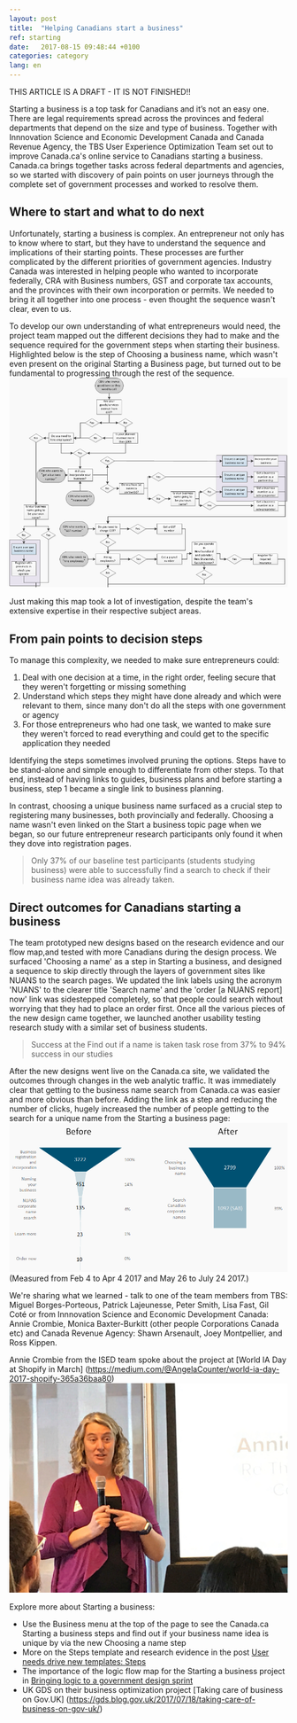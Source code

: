 ```yaml
---
layout: post
title:  "Helping Canadians start a business"
ref: starting
date:   2017-08-15 09:48:44 +0100
categories: category
lang: en
---
```


THIS ARTICLE IS A DRAFT - IT IS NOT FINISHED!!

Starting a business is a top task for Canadians and it’s not an easy one. There are legal requirements spread across the provinces and federal departments that depend on the size and type of business. Together with Innnovation Science and Economic Development Canada and Canada Revenue Agency, the TBS User Experience Optimization Team set out to improve Canada.ca's online service to Canadians starting a business. Canada.ca brings together tasks across federal departments and agencies, so we started with discovery of pain points on user journeys through the complete set of government processes and worked to resolve them.  

## Where to start and what to do next
Unfortunately, starting a business is complex. An entrepreneur not only has to know where to start, but they have to understand the sequence and implications of their starting points. These processes are further complicated by the different priorities of government agencies. Industry Canada was interested in helping people who wanted to incorporate federally, CRA with Business numbers, GST and corporate tax accounts, and the provinces with their own incorporation or permits. We needed to bring it all together into one process - even thought the sequence wasn't clear, even to us.

To develop our own understanding of what entrepreneurs would need, the project team mapped out the different decisions they had to make and the sequence required for the government steps when starting their business.  Highlighted below is the step of Choosing a business name, which wasn't even present on the original Starting a Business page, but turned out to be fundamental to progressing through the rest of the sequence. 
![Decisions and subsequent steps to start a business](/images/Starting_a_business_decisions_Nov2016_grey_900x676.png  "Decision points to start a business")

Just making this map took a lot of investigation, despite the team's extensive expertise in their respective subject areas. 

## From pain points to decision steps

To manage this complexity, we needed to make sure entrepreneurs could:
1. Deal with one decision at a time, in the right order, feeling secure that they weren't forgetting or missing something 
2. Understand which steps they might have done already and which were relevant to them, since many don't do all the steps with one government or agency
3. For those entrepreneurs who had one task, we wanted to make sure they weren't forced to read everything and could get to the specific application they needed

Identifying the steps sometimes involved pruning the options. Steps have to be stand-alone and simple enough to differentiate from other steps. To that end, instead of having links to guides, business plans and before starting a business, step 1 became a single link to business planning. 

In contrast, choosing a unique business name surfaced as a crucial step to registering many businesses, both provincially and federally. Choosing a name wasn't even linked on the Start a business topic page when we began, so our future entrepreneur research participants only found it when they dove into registration pages. 
>Only 37% of our baseline test participants (students studying business) were able to successfully find a search to check if their business name idea was already taken. 

## Direct outcomes for Canadians starting a business

The team prototyped new designs based on the research evidence and our flow map,and tested with more Canadians during the design process. We surfaced 'Choosing a name' as a step in Starting a business, and designed a sequence to skip directly through the layers of government sites like NUANS to the search pages. We updated the link labels using the acronym 'NUANS' to the clearer title 'Search name' and the 'order [a NUANS report] now' link was sidestepped completely, so that people could search without worrying that they had to place an order first. Once all the various pieces of the new design came together, we launched another usability testing research study with a similar set of business students. 
>Success at the Find out if a name is taken task rose from 37% to 94% success in our studies 

After the new designs went live on the Canada.ca site, we validated the outcomes through changes in the web analytic traffic.  It was immediately clear that getting to the business name search from Canada.ca was easier and more obvious than before. Adding the link as a step and reducing the number of clicks,  hugely increased the number of people getting to the search for a unique name from the Starting a business page:
![Naming a business conversion funnel from Canada.ca](/images/Naming_a_business_funnel_938x501.png  "Change in traffic to name search from Canada.ca")
(Measured from Feb 4 to Apr 4 2017 and May 26 to July 24 2017.)

We're sharing what we learned - talk to one of the team members from TBS: Miguel Borges-Porteous, Patrick Lajeunesse, Peter Smith, Lisa Fast, Gil Coté or from Innnovation Science and Economic Development Canada:  Annie Crombie, Monica Baxter-Burkitt (other people Corporations Canada etc) and Canada Revenue Agency: Shawn Arsenault, Joey Montpellier, and Ross Kippen. 

Annie Crombie from the ISED team spoke about the project at [World IA Day at Shopify in March] (https://medium.com/@AngelaCounter/world-ia-day-2017-shopify-365a36baa80)
![Annie speaking at World IA Day 2017](/images/AnnieWorldIADay.jpg  "World IA Day")

Explore more about Starting a business: 
* Use the Business menu at the top of the page to see the Canada.ca Starting a business steps and find out if your business name idea is unique by via the new Choosing a name step 
* More on the Steps template and research evidence in the post [User needs drive new templates: Steps](https://canada-ca.github.io/category/2017/08/09/evidence-based-template-designs.html)
* The importance of the logic flow map for the Starting a business project in [Bringing logic to a government design sprint](https://www.linkedin.com/pulse/bringing-logic-government-design-sprint-lisa-fast)
* UK GDS on their business optimization project [Taking care of business on Gov.UK] (https://gds.blog.gov.uk/2017/07/18/taking-care-of-business-on-gov-uk/)



